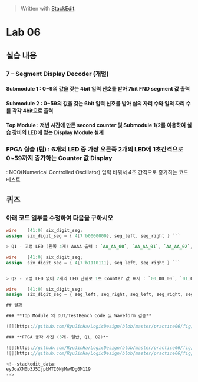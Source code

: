 


> Written with [StackEdit](https://stackedit.io/).
# Lab 06
## 실습 내용
### **7 – Segment Display Decoder (개별)**
#### **Submodule 1** : 0~9의 값을 갖는 4bit 입력 신호를 받아 7bit FND  segment  값 출력
#### **Submodule 2** : 0~59의 값을 갖는 6bit 입력 신호를 받아 십의 자리 수와 일의 자리 수를 각각 4bit으로 출력

#### **Top Module** : 저번 시간에 만든 second counter  및 Submodule 1/2를 이용하여 실습 장비의 LED에 맞는 Display Module 설계

### FPGA 실습 (팀) : 6개의 LED 중 가장 오른쪽 2개의 LED에 1초간격으로 0~59까지 증가하는 Counter 값 Display

: NCO(Numerical Controlled Oscillator) 입력 바꿔서 4초 간격으로 증가하는 코드 테스트

## 퀴즈
 ### 아래 코드 일부를 수정하여 다음을 구하시오 
 ```verilog
wire    [41:0] six_digit_seg;
assign  six_digit_seg = { 4{7'b0000000}, seg_left, seg_right } ``` 

> Q1 - 고정 LED (왼쪽 4개) AAAA 출력 : `AA_AA_00`, `AA_AA_01`, `AA_AA_02`, … 순으로 LED 변경

wire    [41:0] six_digit_seg;
assign  six_digit_seg = { 4{7'b1110111}, seg_left, seg_right } ``` 


> Q2 - 고정 LED 없이 2개의 LED 단위로 1초 Counter 값 표시 : `00_00_00`, `01_01_01`, `02_02_02`, … 순으로 LED 변경

wire    [41:0] six_digit_seg;
assign  six_digit_seg = { seg_left, seg_right, seg_left, seg_right, seg_left, seg_right } ``` 

## 결과 

### **Top Module 의 DUT/TestBench Code 및 Waveform 검증**

![](https://github.com/RyuJinHa/LogicDesign/blob/master/practice06/fig/wave.PNG)

### **FPGA 동작 사진 (3개- 일반, Q1, Q2)**

![](https://github.com/RyuJinHa/LogicDesign/blob/master/practice06/fig/00_00_01.jpg)
![](https://github.com/RyuJinHa/LogicDesign/blob/master/practice06/fig/AA_AA_01.jpg)

<!--stackedit_data:
eyJoaXN0b3J5IjpbMTI0NjMwMDg0M119
-->

